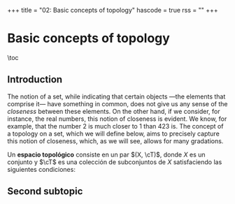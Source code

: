 +++
title = "02: Basic concepts of topology"
hascode = true
rss = ""
+++

# Basic concepts of topology

\toc

## Introduction

The notion of a set, while indicating that certain objects —the elements that comprise it— have something in common, does not give us any sense of the *closeness* between these elements. On the other hand, if we consider, for instance, the real numbers, this notion of closeness is evident. We know, for example, that the number 2 is much closer to 1 than 423 is. The concept of a topology on a set, which we will define below, aims to precisely capture this notion of closeness, which, as we will see, allows for many gradations.

<!-- \defi:  -->

Un **espacio topológico** consiste en un par $(X, \cT)$, donde $X$
es un conjunto y $\cT$ es una colección de subconjuntos de $X$ satisfaciendo
las siguientes condiciones:

## Second subtopic



